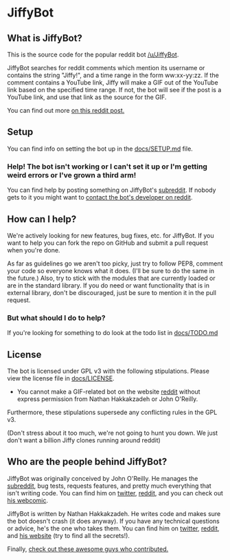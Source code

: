 # JiffyBot

## What is JiffyBot?
This is the source code for the popular reddit bot [/u/JiffyBot](http://www.reddit.com/u/JiffyBot/).

JiffyBot searches for reddit comments which mention its username or contains the string "Jiffy!", and a time range in the form ww:xx-yy:zz.
If the comment contains a YouTube link, Jiffy will make a GIF out of the YouTube link based on the specified time range.
If not, the bot will see if the post is a YouTube link, and use that link as the source for the GIF.

You can find out more [on this reddit post.](http://www.reddit.com/r/JiffyBot/comments/1fvyi5/rjiffybot_information_directory/)

## Setup
You can find info on setting the bot up in the [docs/SETUP.md](https://github.com/drkabob/Jiffy/blob/master/JiffyBot/docs/SETUP.md) file.

### Help! The bot isn't working or I can't set it up or I'm getting weird errors or I've grown a third arm!
You can find help by posting something on JiffyBot's [subreddit](http://www.reddit.com/r/JiffyBot).
If nobody gets to it you might want to [contact the bot's developer on reddit](http://www.reddit.com/message/compose?to=drkabob).

## How can I help?
We're actively looking for new features, bug fixes, etc. for JiffyBot. If you want to help you can fork the repo on GitHub and submit a pull request when you're done.

As far as guidelines go we aren't too picky, just try to follow PEP8, comment your code so everyone knows what it does. (I'll be sure to do the same in the future.)
Also, try to stick with the modules that are currently loaded or are in the standard library. If you do need or want functionality that is in external library, don't be discouraged, just be sure to mention it in the pull request.

### But **what** should I do to help?
If you're looking for something to do look at the todo list in [docs/TODO.md](https://github.com/drkabob/Jiffy/blob/master/JiffyBot/docs/TODO.md)

## License
The bot is licensed under GPL v3 with the following stipulations. Please view the license file in [docs/LICENSE](https://github.com/drkabob/Jiffy/blob/master/JiffyBot/docs/LICENSE).

* You cannot make a GIF-related bot on the website [reddit](http://www.reddit.com/) without express permission from Nathan Hakkakzadeh or John O'Reilly.

Furthermore, these stipulations supersede any conflicting rules in the GPL v3.

(Don't stress about it too much, we're not going to hunt you down. We just don't want a billion Jiffy clones running around reddit)

## Who are the people behind JiffyBot?
JiffyBot was originally conceived by John O'Reilly. He manages the [subreddit](http://www.reddit.com/r/JiffyBot), bug tests, requests features, and pretty much everything that isn't writing code.
You can find him on [twitter](http://twitter.com/John_O_Really), [reddit](http://www.reddit.com/u/GoogaNautGod), and you can check out [his webcomic](http://purplejottedtittles.com/).

JiffyBot is written by Nathan Hakkakzadeh. He writes code and makes sure the bot doesn't crash (it does anyway). If you have any technical questions or advice, he's the one who takes them.
You can find him on [twitter](http://twitter.com/drkabob), [reddit](http://www.reddit.com/u/drkabob), and [his website](http://www.welcometonathan.com/) (try to find all the secrets!).

Finally, [check out these awesome guys who contributed.](https://github.com/drkabob/Jiffy/graphs/contributors)
